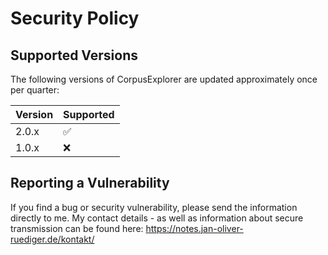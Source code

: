 # Security Policy

## Supported Versions

The following versions of CorpusExplorer are updated approximately once per quarter:

| Version | Supported          |
| ------- | ------------------ |
| 2.0.x   | :white_check_mark: |
| 1.0.x   | :x:                |

## Reporting a Vulnerability

If you find a bug or security vulnerability, please send the information directly to me. 
My contact details - as well as information about secure transmission can be found here:
https://notes.jan-oliver-ruediger.de/kontakt/
